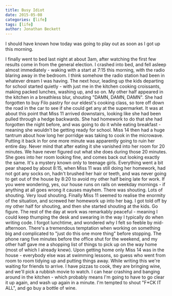 ```yaml
---
title: Busy Idiot
date: 2015-05-08
categories: [life]
tags: [life]
author: Jonathan Beckett
---
```


I should have known how today was going to play out as soon as I got up this morning.

I finally went to bed last night at about 3am, after watching the first few results come in from the general election. I crashed into bed, and fell asleep almost immediately - waking with a start at 7:15 this morning, with the radio blaring away in the bedroom. I think somehow the radio station had been in whatever dream I was having. The next hour, leading up the kids departing for school started quietly - with just me in the kitchen cooking croissants, making packed lunches, washing up, and so on. My other half appeared in the kitchen in a breathless blur, shouting "DAMN, DAMN, DAMN". She had forgotten to buy Filo pastry for our eldest's cooking class, so tore off down the road in the car to see if she could get any at the supermarket. It was at about this point that Miss 11 arrived downstairs, looking like she had been pulled through a hedge backwards. She had homework to do that she had forgotten the night before, and was going to do it while eating breakfast - meaning she wouldn't be getting ready for school. Miss 14 then had a huge tantrum about how long her porridge was taking to cook in the microwave. Putting it back in for one more minute was apparently going to ruin her entire day. Never mind that after eating it she vanished into her room for 20 minutes. We have never figured out what she does during those 20 minutes. She goes into her room looking fine, and comes back out looking exactly the same. It's a mystery known only to teenage girls. Everything went a bit pear shaped by about 8:15, when Miss 11 was still doing her homework, had not got any socks on, hadn't brushed her hair or teeth, and was never going to get out of the house by 8:20 to avoid my other half being late for work. If you were wondering, yes, our house runs on rails on weekday mornings - if anything at all goes wrong it causes mayhem. There was shouting. Lots of shouting. Very loud shouting. Finally Miss 11 seemed to realise the enormity of the situation, and screwed her homework up into her bag. I got told off by my other half for shouting, and then she started shouting at the kids. Go figure. The rest of the day at work was remarkably peaceful - meaning I could keep thumping the desk and swearing in the way I typically do when writing code. I forgot lunchtime, and wondered why I felt so feeble by mid-afternoon. There's a tremendous temptation when working on something big and complicated to "just do this one more thing" before stopping. The phone rang five minutes before the office shut for the weekend, and my other half gave me a shopping list of things to pick up on the way home (most of which I already knew). Upon getting home only Miss 14 was in the house - everybody else was at swimming lessons, so guess who went from room to room tidying up and putting things away. While writing this we're waiting for friends to arrive. I have pizzas to cook, they are bringing wine, and we'll pick a rubbish movie to watch. I can hear crashing and banging around in the kitchen - which probably means I'm going to have to go clear it up again, and wash up again in a minute. I'm tempted to shout "F*CK IT ALL", and go buy a bottle of wine.